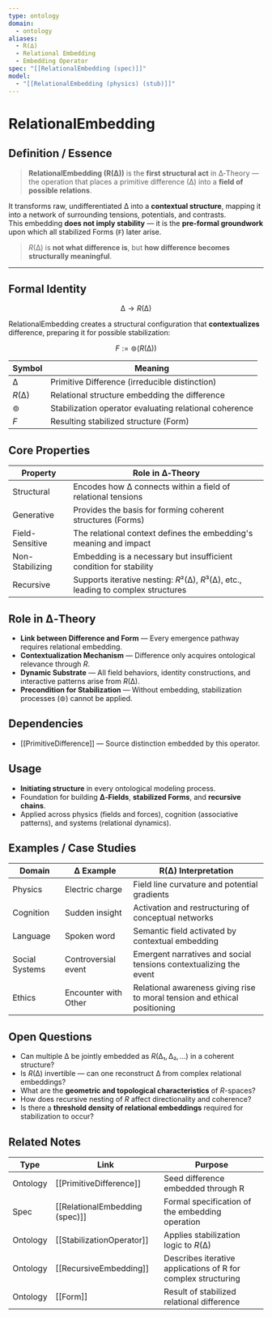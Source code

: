 ```yaml
---
type: ontology
domain:
  - ontology
aliases:
  - R(∆)
  - Relational Embedding
  - Embedding Operator
spec: "[[RelationalEmbedding (spec)]]"
model:
  - "[[RelationalEmbedding (physics) (stub)]]"
---
```


# RelationalEmbedding

## Definition / Essence

> **RelationalEmbedding (R(∆))** is the **first structural act** in ∆‑Theory — the operation that places a primitive difference (∆) into a **field of possible relations**.

It transforms raw, undifferentiated ∆ into a **contextual structure**, mapping it into a network of surrounding tensions, potentials, and contrasts.  
This embedding **does not imply stability** — it is the **pre-formal groundwork** upon which all stabilized Forms (`F`) later arise.

> $R(∆)$ is **not what difference is**, but **how difference becomes structurally meaningful**.

---

## Formal Identity

$$
∆ \rightarrow R(∆)
$$

RelationalEmbedding creates a structural configuration that **contextualizes** difference, preparing it for possible stabilization:

$$
F := ⊚(R(∆))
$$

|Symbol|Meaning|
|---|---|
|$∆$|Primitive Difference (irreducible distinction)|
|$R(∆)$|Relational structure embedding the difference|
|$⊚$|Stabilization operator evaluating relational coherence|
|$F$|Resulting stabilized structure (Form)|

## Core Properties

|Property|Role in ∆‑Theory|
|---|---|
|Structural|Encodes how ∆ connects within a field of relational tensions|
|Generative|Provides the basis for forming coherent structures (Forms)|
|Field-Sensitive|The relational context defines the embedding's meaning and impact|
|Non-Stabilizing|Embedding is a necessary but insufficient condition for stability|
|Recursive|Supports iterative nesting: $R²(∆)$, $R³(∆)$, etc., leading to complex structures|

## Role in ∆‑Theory

- **Link between Difference and Form** — Every emergence pathway requires relational embedding.
- **Contextualization Mechanism** — Difference only acquires ontological relevance through $R$.
- **Dynamic Substrate** — All field behaviors, identity constructions, and interactive patterns arise from $R(∆)$.
- **Precondition for Stabilization** — Without embedding, stabilization processes (⊚) cannot be applied.

## Dependencies

- [[PrimitiveDifference]] — Source distinction embedded by this operator.

## Usage

- **Initiating structure** in every ontological modeling process.
- Foundation for building **∆‑Fields**, **stabilized Forms**, and **recursive chains**.
- Applied across physics (fields and forces), cognition (associative patterns), and systems (relational dynamics).

## Examples / Case Studies

|Domain|∆ Example|R(∆) Interpretation|
|---|---|---|
|Physics|Electric charge|Field line curvature and potential gradients|
|Cognition|Sudden insight|Activation and restructuring of conceptual networks|
|Language|Spoken word|Semantic field activated by contextual embedding|
|Social Systems|Controversial event|Emergent narratives and social tensions contextualizing the event|
|Ethics|Encounter with Other|Relational awareness giving rise to moral tension and ethical positioning|

## Open Questions

- Can multiple ∆ be jointly embedded as $R(∆₁, ∆₂, …)$ in a coherent structure?
- Is $R(∆)$ invertible — can one reconstruct ∆ from complex relational embeddings?
- What are the **geometric and topological characteristics** of $R$-spaces?
- How does recursive nesting of $R$ affect directionality and coherence?
- Is there a **threshold density of relational embeddings** required for stabilization to occur?

## Related Notes

|Type|Link|Purpose|
|---|---|---|
|Ontology|[[PrimitiveDifference]]|Seed difference embedded through R|
|Spec|[[RelationalEmbedding (spec)]]|Formal specification of the embedding operation|
|Ontology|[[StabilizationOperator]]|Applies stabilization logic to $R(∆)$|
|Ontology|[[RecursiveEmbedding]]|Describes iterative applications of R for complex structuring|
|Ontology|[[Form]]|Result of stabilized relational difference|
